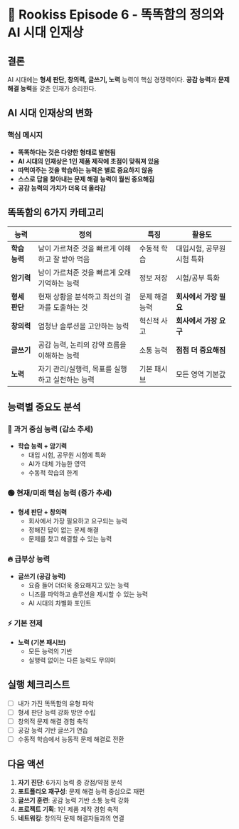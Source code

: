 # 📌 Rookiss Episode 6 - 똑똑함의 정의와 AI 시대 인재상

## 결론
AI 시대에는 **형세 판단, 창의력, 글쓰기, 노력** 능력이 핵심 경쟁력이다. **공감 능력**과 **문제 해결 능력**을 갖춘 인재가 승리한다.

## AI 시대 인재상의 변화

### 핵심 메시지
- **똑똑하다는 것은 다양한 형태로 발현됨**
- **AI 시대의 인재상은 1인 제품 제작에 초점이 맞춰져 있음**
- **따먹여주는 것을 학습하는 능력은 별로 중요하지 않음**
- **스스로 답을 찾아내는 문제 해결 능력이 월씬 중요해짐**
- **공감 능력의 가치가 더욱 더 올라감**

## 똑똑함의 6가지 카테고리

| 능력 | 정의 | 특징 | 활용도 |
|------|------|------|--------|
| **학습 능력** | 남이 가르쳐준 것을 빠르게 이해하고 잘 받아 먹음 | 수동적 학습 | 대입시험, 공무원시험 특화 |
| **암기력** | 남이 가르쳐준 것을 빠르게 오래 기억하는 능력 | 정보 저장 | 시험/공부 특화 |
| **형세 판단** | 현재 상황을 분석하고 최선의 결과를 도출하는 것 | 문제 해결 능력 | **회사에서 가장 필요** |
| **창의력** | 엄청난 솔루션을 고안하는 능력 | 혁신적 사고 | **회사에서 가장 요구** |
| **글쓰기** | 공감 능력, 논리의 강약 흐름을 이해하는 능력 | 소통 능력 | **점점 더 중요해짐** |
| **노력** | 자기 관리/실행력, 목표를 실행하고 실천하는 능력 | 기본 패시브 | 모든 영역 기본값 |

## 능력별 중요도 분석

### 🔴 과거 중심 능력 (감소 추세)
- **학습 능력 + 암기력**
  - 대입 시험, 공무원 시험에 특화
  - AI가 대체 가능한 영역
  - 수동적 학습의 한계

### 🟢 현재/미래 핵심 능력 (증가 추세)
- **형세 판단 + 창의력**
  - 회사에서 가장 필요하고 요구되는 능력
  - 정해진 답이 없는 문제 해결
  - 문제를 찾고 해결할 수 있는 능력

### 🔥 급부상 능력
- **글쓰기 (공감 능력)**
  - 요즘 들어 더더욱 중요해지고 있는 능력
  - 니즈를 파악하고 솔루션을 제시할 수 있는 능력
  - AI 시대의 차별화 포인트

### ⚡ 기본 전제
- **노력 (기본 패시브)**
  - 모든 능력의 기반
  - 실행력 없이는 다른 능력도 무의미

## 실행 체크리스트

- [ ] 내가 가진 똑똑함의 유형 파악
- [ ] 형세 판단 능력 강화 방안 수립
- [ ] 창의적 문제 해결 경험 축적
- [ ] 공감 능력 기반 글쓰기 연습
- [ ] 수동적 학습에서 능동적 문제 해결로 전환

## 다음 액션

1. **자기 진단**: 6가지 능력 중 강점/약점 분석
2. **포트폴리오 재구성**: 문제 해결 능력 중심으로 재편
3. **글쓰기 훈련**: 공감 능력 기반 소통 능력 강화
4. **프로젝트 기획**: 1인 제품 제작 경험 축적
5. **네트워킹**: 창의적 문제 해결자들과의 연결
